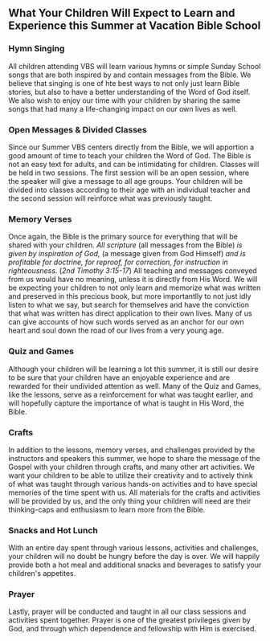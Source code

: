 ## What Your Children Will Expect to Learn and Experience this Summer at Vacation Bible School

### Hymn Singing
All children attending VBS will learn various hymns or simple Sunday School songs that are both inspired by and contain messages from the Bible. We believe that singing is one of hte best ways to not only just learn Bible stories, but also to have a better understanding of the Word of God itself. We also wish to enjoy our time with your children by sharing the same songs that had many a life-changing impact on our own lives as well.

### Open Messages & Divided Classes
Since our Summer VBS centers directly from the Bible, we will apportion a good amount of time to teach your children the Word of God. The Bible is not an easy text for adults, and can be intimidating for children. Classes will be held in two sessions. The first session will be an open session, where the speaker will give a message to all age groups. Your children will be divided into classes according to their age with an individual teacher and the second session will reinforce what was previously taught.

### Memory Verses
Once again, the Bible is the primary source for everything that will be shared with your children. *All scripture* (all messages from the Bible) *is given by inspiration of God,* (a message given from God Himself) *and is profitable for doctrine, for reproof, for correction, for instruction in righteousness.* (*2nd Timothy 3:15-17*) All teaching and messages conveyed from us would have no meaning, unless it is directly from His Word. We will be expecting your children to not only learn and memorize what was written and preserved in this precious book, but more importantlly to not just idly listen to what we say, but search for themselves and have the conviction that what was written has direct application to their own lives. Many of us can give accounts of how such words served as an anchor for our own heart and soul down the road of our lives from a very young age.

### Quiz and Games
Although your children will be learning a lot this summer, it is still our desire to be sure that your children have an enjoyable experience and are rewarded for their undivided attention as well. Many of the Quiz and Games, like the lessons, serve as a reinforcement for what was taught earlier, and will hopefully capture the importance of what is taught in His Word, the Bible.

### Crafts
In addition to the lessons, memory verses, and challenges provided by the instructors and speakers this summer, we hope to share the message of the Gospel with your children through crafts, and many other art activities. We want your children to be able to utilize their creativity and to actively think of what was taught through various hands-on activities and to have special memories of the time spent with us. All materials for the crafts and activities will be provided by us, and the only thing your children will need are their thinking-caps and enthusiasm to learn more from the Bible.

### Snacks and Hot Lunch
With an entire day spent through various lessons, activities and challenges, your children will no doubt be hungry before the day is over. We will happily provide both a hot meal and additional snacks and beverages to satisfy your children's appetites.

### Prayer
Lastly, prayer will be conducted and taught in all our class sessions and activities spent together. Prayer is one of the greatest privileges given by God, and through which dependence and fellowship with Him is exercised.